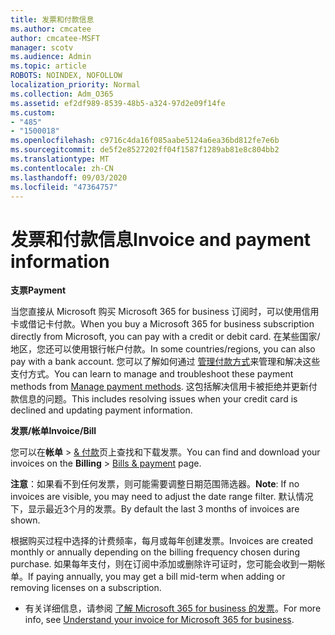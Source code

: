 ```yaml
---
title: 发票和付款信息
ms.author: cmcatee
author: cmcatee-MSFT
manager: scotv
ms.audience: Admin
ms.topic: article
ROBOTS: NOINDEX, NOFOLLOW
localization_priority: Normal
ms.collection: Adm_O365
ms.assetid: ef2df989-8539-48b5-a324-97d2e09f14fe
ms.custom:
- "485"
- "1500018"
ms.openlocfilehash: c9716c4da16f085aabe5124a6ea36bd812fe7e6b
ms.sourcegitcommit: de5f2e8527202ff04f1587f1289ab81e8c804bb2
ms.translationtype: MT
ms.contentlocale: zh-CN
ms.lasthandoff: 09/03/2020
ms.locfileid: "47364757"
---
```

# <a name="invoice-and-payment-information"></a><span data-ttu-id="5e18a-102">发票和付款信息</span><span class="sxs-lookup"><span data-stu-id="5e18a-102">Invoice and payment information</span></span>

<span data-ttu-id="5e18a-103">**支票**</span><span class="sxs-lookup"><span data-stu-id="5e18a-103">**Payment**</span></span>

<span data-ttu-id="5e18a-104">当您直接从 Microsoft 购买 Microsoft 365 for business 订阅时，可以使用信用卡或借记卡付款。</span><span class="sxs-lookup"><span data-stu-id="5e18a-104">When you buy a Microsoft 365 for business subscription directly from Microsoft, you can pay with a credit or debit card.</span></span>  <span data-ttu-id="5e18a-105">在某些国家/地区，您还可以使用银行帐户付款。</span><span class="sxs-lookup"><span data-stu-id="5e18a-105">In some countries/regions, you can also pay with a bank account.</span></span>  <span data-ttu-id="5e18a-106">您可以了解如何通过 [管理付款方式](https://docs.microsoft.com/microsoft-365/commerce/billing-and-payments/manage-payment-methods)来管理和解决这些支付方式。</span><span class="sxs-lookup"><span data-stu-id="5e18a-106">You can learn to manage and troubleshoot these payment methods from [Manage payment methods](https://docs.microsoft.com/microsoft-365/commerce/billing-and-payments/manage-payment-methods).</span></span> <span data-ttu-id="5e18a-107">这包括解决信用卡被拒绝并更新付款信息的问题。</span><span class="sxs-lookup"><span data-stu-id="5e18a-107">This includes resolving issues when your credit card is declined and updating payment information.</span></span>

<span data-ttu-id="5e18a-108">**发票/帐单**</span><span class="sxs-lookup"><span data-stu-id="5e18a-108">**Invoice/Bill**</span></span>

<span data-ttu-id="5e18a-109">您可以在**帐单**  >  [& 付款](https://go.microsoft.com/fwlink/p/?linkid=848039)页上查找和下载发票。</span><span class="sxs-lookup"><span data-stu-id="5e18a-109">You can find and download your invoices on the **Billing** > [Bills & payment](https://go.microsoft.com/fwlink/p/?linkid=848039) page.</span></span>  

<span data-ttu-id="5e18a-110">**注意**：如果看不到任何发票，则可能需要调整日期范围筛选器。</span><span class="sxs-lookup"><span data-stu-id="5e18a-110">**Note**: If no invoices are visible, you may need to adjust the date range filter.</span></span>  <span data-ttu-id="5e18a-111">默认情况下，显示最近3个月的发票。</span><span class="sxs-lookup"><span data-stu-id="5e18a-111">By default the last 3 months of invoices are shown.</span></span>

<span data-ttu-id="5e18a-112">根据购买过程中选择的计费频率，每月或每年创建发票。</span><span class="sxs-lookup"><span data-stu-id="5e18a-112">Invoices are created monthly or annually depending on the billing frequency chosen during purchase.</span></span>  <span data-ttu-id="5e18a-113">如果每年支付，则在订阅中添加或删除许可证时，您可能会收到一期帐单。</span><span class="sxs-lookup"><span data-stu-id="5e18a-113">If paying annually, you may get a bill mid-term when adding or removing licenses on a subscription.</span></span>

- <span data-ttu-id="5e18a-114">有关详细信息，请参阅 [了解 Microsoft 365 for business 的发票](https://docs.microsoft.com/microsoft-365/commerce/billing-and-payments/understand-your-invoice2)。</span><span class="sxs-lookup"><span data-stu-id="5e18a-114">For more info, see [Understand your invoice for Microsoft 365 for business](https://docs.microsoft.com/microsoft-365/commerce/billing-and-payments/understand-your-invoice2).</span></span>